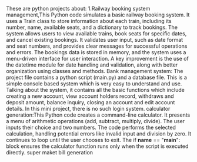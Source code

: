 These are python projects about: 1.Railway booking system management,This Python code simulates a basic railway booking system. It uses a Train class to store information about each train, including its number, name, available seats, and a dictionary to track bookings. The system allows users to view available trains, book seats for specific dates, and cancel existing bookings. It validates user input, such as date format and seat numbers, and provides clear messages for successful operations and errors. The bookings data is stored in memory, and the system uses a menu-driven interface for user interaction. A key improvement is the use of the datetime module for date handling and validation, along with better organization using classes and methods.
Bank management system: The project file contains a python script (main.py) and a database file. This is a simple console based system which is very easy to understand and use. Talking about the system, it contains all the basic functions which include creating a new account, view account holders record, withdraws and deposit amount, balance inquiry, closing an account and edit account details. In this mini project, there is no such login system.
calculator generation:This Python code creates a command-line calculator. It presents a menu of arithmetic operations (add, subtract, multiply, divide). The user inputs their choice and two numbers. The code performs the selected calculation, handling potential errors like invalid input and division by zero. It continues to loop until the user chooses to exit. The if __name__ == "__main__": block ensures the calculator function runs only when the script is executed directly.
super maket bill generation
